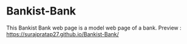 # Bankist-Bank
This Bankist Bank web page is a model web page of a bank.
Preview : https://surajpratap27.github.io/Bankist-Bank/
